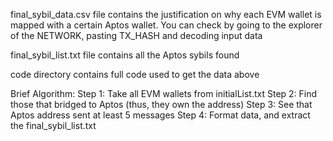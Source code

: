 final_sybil_data.csv file contains the justification on why each EVM wallet is mapped with a certain Aptos wallet. You can check by going to the explorer of the NETWORK, pasting TX_HASH and decoding input data

final_sybil_list.txt file contains all the Aptos sybils found

code directory contains full code used to get the data above

Brief Algorithm:
Step 1: Take all EVM wallets from initialList.txt
Step 2: Find those that bridged to Aptos (thus, they own the address)
Step 3: See that Aptos address sent at least 5 messages
Step 4: Format data, and extract the final_sybil_list.txt
